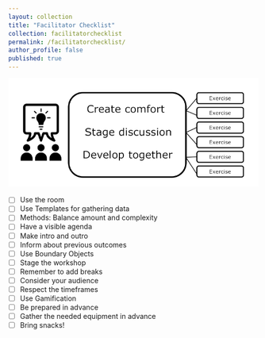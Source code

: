 ```yaml
---
layout: collection
title: "Facilitator Checklist"
collection: facilitatorchecklist
permalink: /facilitatorchecklist/
author_profile: false
published: true
---
```


![Staging Discussion](../_pages/staging.png)

- [ ] Use the room
- [ ] Use Templates for gathering data
- [ ] Methods: Balance amount and complexity
- [ ] Have a visible agenda
- [ ] Make intro and outro
- [ ] Inform about previous outcomes
- [ ] Use Boundary Objects 
- [ ] Stage the workshop
- [ ] Remember to add breaks
- [ ] Consider your audience
- [ ] Respect the timeframes
- [ ] Use Gamification
- [ ] Be prepared in advance
- [ ] Gather the needed equipment in advance
- [ ] Bring snacks!
